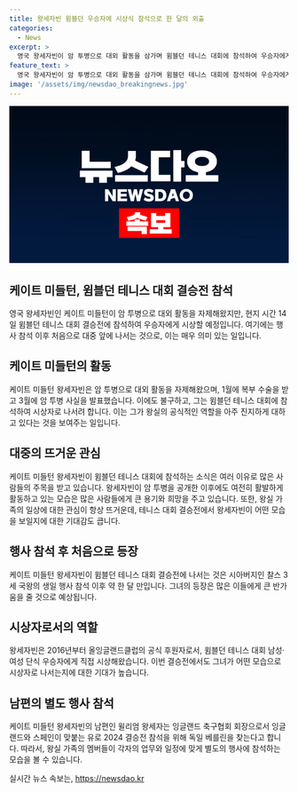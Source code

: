 ```yaml
---
title: 왕세자빈 윔블던 우승자에 시상식 참석으로 한 달의 외출
categories:
  - News
excerpt: >
  영국 왕세자빈이 암 투병으로 대외 활동을 삼가며 윔블던 테니스 대회에 참석하여 우승자에게 시상할 예정이다. 일년에 한 번씩 열리는 이 행사는 왕세자빈이 오랜 전통인 올잉글랜드클럽 공식 후원 역할을 맡은 것으로, 대중들로부터 큰 주목을 받고 있다. 왕세자빈은 남자 단식 결승전의 시상식에 참여할 예정이지만, 여자 단식 결승전에는 참석하지 않을 계획이다. 왕세자빈은 지난 1월 복부 수술을 받고 3월 암 투병 사실을 공개하였으며, 이번 행사로 인해 다시 관심을 받고 있다.
feature_text: >
  영국 왕세자빈이 암 투병으로 대외 활동을 삼가며 윔블던 테니스 대회에 참석하여 우승자에게 시상할 예정이다. 일년에 한 번씩 열리는 이 행사는 왕세자빈이 오랜 전통인 올잉글랜드클럽 공식 후원 역할을 맡은 것으로, 대중들로부터 큰 주목을 받고 있다. 왕세자빈은 남자 단식 결승전의 시상식에 참여할 예정이지만, 여자 단식 결승전에는 참석하지 않을 계획이다. 왕세자빈은 지난 1월 복부 수술을 받고 3월 암 투병 사실을 공개하였으며, 이번 행사로 인해 다시 관심을 받고 있다.
image: '/assets/img/newsdao_breakingnews.jpg'
---
```


<p><img src="/assets/img/newsdao_breakingnews.jpg" alt="ranknews 속보" /></p>

<h2>케이트 미들턴, 윔블던 테니스 대회 결승전 참석</h2>

<p data-ke-size="size16">영국 왕세자빈인 케이트 미들턴이 암 투병으로 대외 활동을 자제해왔지만, 현지 시간 14일 윔블던 테니스 대회 결승전에 참석하여 우승자에게 시상할 예정입니다. 여기에는 행사 참석 이후 처음으로 대중 앞에 나서는 것으로, 이는 매우 의미 있는 일입니다.</p>

<h2 data-ke-size="size26">케이트 미들턴의 활동</h2>

<p data-ke-size="size16">케이트 미들턴 왕세자빈은 암 투병으로 대외 활동을 자제해왔으며, 1월에 복부 수술을 받고 3월에 암 투병 사실을 발표했습니다. 이에도 불구하고, 그는 윔블던 테니스 대회에 참석하여 시상자로 나서려 합니다. 이는 그가 왕실의 공식적인 역할을 아주 진지하게 대하고 있다는 것을 보여주는 일입니다.</p>

<h2 data-ke-size="size26">대중의 뜨거운 관심</h2>

<p data-ke-size="size16">케이트 미들턴 왕세자빈이 윔블던 테니스 대회에 참석하는 소식은 여러 이유로 많은 사람들의 주목을 받고 있습니다. 왕세자빈이 암 투병을 공개한 이후에도 여전히 활발하게 활동하고 있는 모습은 많은 사람들에게 큰 용기와 희망을 주고 있습니다. 또한, 왕실 가족의 일상에 대한 관심이 항상 뜨거운데, 테니스 대회 결승전에서 왕세자빈이 어떤 모습을 보일지에 대한 기대감도 큽니다.</p>

<h2 data-ke-size="size26">행사 참석 후 처음으로 등장</h2>

<p data-ke-size="size16">케이트 미들턴 왕세자빈이 윔블던 테니스 대회 결승전에 나서는 것은 시아버지인 찰스 3세 국왕의 생일 행사 참석 이후 약 한 달 만입니다. 그녀의 등장은 많은 이들에게 큰 반가움을 줄 것으로 예상됩니다. </p>

<h2 data-ke-size="size26">시상자로서의 역할</h2>

<p data-ke-size="size16">왕세자빈은 2016년부터 올잉글랜드클럽의 공식 후원자로서, 윔블던 테니스 대회 남성·여성 단식 우승자에게 직접 시상해왔습니다. 이번 결승전에서도 그녀가 어떤 모습으로 시상자로 나서는지에 대한 기대가 높습니다.</p>

<h2 data-ke-size="size26">남편의 별도 행사 참석</h2>

<p data-ke-size="size16">케이트 미들턴 왕세자빈의 남편인 윌리엄 왕세자는 잉글랜드 축구협회 회장으로서 잉글랜드와 스페인이 맞붙는 유로 2024 결승전 참석을 위해 독일 베를린을 찾는다고 합니다. 따라서, 왕실 가족의 멤버들이 각자의 업무와 일정에 맞게 별도의 행사에 참석하는 모습을 볼 수 있습니다.</p>

실시간 뉴스 속보는, <a href="https://newsdao.kr" rel="dofollow">https://newsdao.kr</a>


